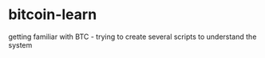# bitcoin-learn
getting familiar with BTC - trying to create several scripts to understand the system
